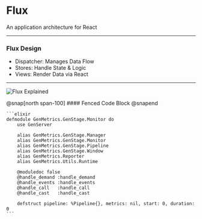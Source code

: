 # Flux 

An application architecture for React

---

### Flux Design

- Dispatcher: Manages Data Flow
- Stores: Handle State & Logic
- Views: Render Data via React

---

![Flux Explained](https://facebook.github.io/flux/img/flux-simple-f8-diagram-explained-1300w.png)

@snap[north span-100]
    #### Fenced Code Block
    @snapend

    ```elixir
    defmodule GenMetrics.GenStage.Monitor do
        use GenServer

        alias GenMetrics.GenStage.Manager
        alias GenMetrics.GenStage.Monitor
        alias GenMetrics.GenStage.Pipeline
        alias GenMetrics.GenStage.Window
        alias GenMetrics.Reporter
        alias GenMetrics.Utils.Runtime

        @moduledoc false
        @handle_demand :handle_demand
        @handle_events :handle_events
        @handle_call   :handle_call
        @handle_cast   :handle_cast

        defstruct pipeline: %Pipeline{}, metrics: nil, start: 0, duration: 0
    ```
